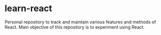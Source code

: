 # learn-react
Personal repository to track and maintain various features and methods of React. Main objective of this repository is to experiment using React.

